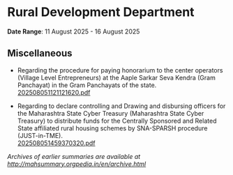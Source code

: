 # Rural Development Department

**Date Range**: 11 August 2025 - 16 August 2025


## Miscellaneous
- Regarding the procedure for paying honorarium to the center operators (Village Level Entrepreneurs) at the Aaple Sarkar Seva Kendra (Gram Panchayat) in the Gram Panchayats of the state.\
  [202508051121121620.pdf](https://gr.maharashtra.gov.in/Site/Upload/Government%20Resolutions/English/202508051121121620.pdf)

- Regarding to declare controlling and Drawing and disbursing officers for the Maharashtra State Cyber Treasury (Maharashtra State Cyber Treasury) to distribute funds for the Centrally Sponsored and Related State affiliated rural housing schemes by SNA-SPARSH procedure (JUST-in-TME).\
  [202508051459370320.pdf](https://gr.maharashtra.gov.in/Site/Upload/Government%20Resolutions/English/202508051459370320.pdf)


*Archives of earlier summaries are available at http://mahsummary.orgpedia.in/en/archive.html*